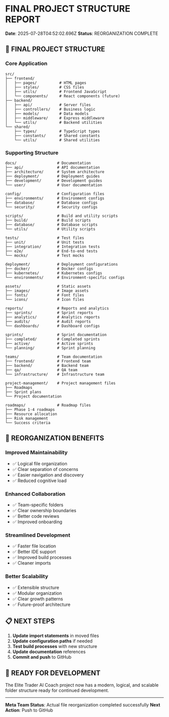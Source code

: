 # FINAL PROJECT STRUCTURE REPORT
**Date**: 2025-07-28T04:52:02.696Z
**Status**: REORGANIZATION COMPLETE

## 📁 FINAL PROJECT STRUCTURE

### Core Application
```
src/
├── frontend/
│   ├── pages/          # HTML pages
│   ├── styles/         # CSS files
│   ├── utils/          # Frontend JavaScript
│   └── components/     # React components (future)
├── backend/
│   ├── api/            # Server files
│   ├── controllers/    # Business logic
│   ├── models/         # Data models
│   ├── middleware/     # Express middleware
│   └── utils/          # Backend utilities
└── shared/
    ├── types/          # TypeScript types
    ├── constants/      # Shared constants
    └── utils/          # Shared utilities
```

### Supporting Structure
```
docs/                  # Documentation
├── api/               # API documentation
├── architecture/      # System architecture
├── deployment/        # Deployment guides
├── development/       # Development guides
└── user/              # User documentation

config/                # Configuration files
├── environments/      # Environment configs
├── database/          # Database configs
└── security/          # Security configs

scripts/               # Build and utility scripts
├── build/             # Build scripts
├── database/          # Database scripts
└── utils/             # Utility scripts

tests/                 # Test files
├── unit/              # Unit tests
├── integration/       # Integration tests
├── e2e/               # End-to-end tests
└── mocks/             # Test mocks

deployment/            # Deployment configurations
├── docker/            # Docker configs
├── kubernetes/        # Kubernetes configs
└── environments/      # Environment-specific configs

assets/                # Static assets
├── images/            # Image assets
├── fonts/             # Font files
└── icons/             # Icon files

reports/               # Reports and analytics
├── sprints/           # Sprint reports
├── analytics/         # Analytics reports
├── audits/            # Audit reports
└── dashboards/        # Dashboard configs

sprints/               # Sprint documentation
├── completed/         # Completed sprints
├── active/            # Active sprints
└── planning/          # Sprint planning

teams/                 # Team documentation
├── frontend/          # Frontend team
├── backend/           # Backend team
├── qa/                # QA team
└── infrastructure/    # Infrastructure team

project-management/    # Project management files
├── Roadmaps
├── Sprint plans
└── Project documentation

roadmaps/              # Roadmap files
├── Phase 1-4 roadmaps
├── Resource allocation
├── Risk management
└── Success criteria
```

## 🎯 REORGANIZATION BENEFITS

### Improved Maintainability
- ✅ Logical file organization
- ✅ Clear separation of concerns
- ✅ Easier navigation and discovery
- ✅ Reduced cognitive load

### Enhanced Collaboration
- ✅ Team-specific folders
- ✅ Clear ownership boundaries
- ✅ Better code reviews
- ✅ Improved onboarding

### Streamlined Development
- ✅ Faster file location
- ✅ Better IDE support
- ✅ Improved build processes
- ✅ Cleaner imports

### Better Scalability
- ✅ Extensible structure
- ✅ Modular organization
- ✅ Clear growth patterns
- ✅ Future-proof architecture

## 📋 NEXT STEPS

1. **Update import statements** in moved files
2. **Update configuration paths** if needed
3. **Test build processes** with new structure
4. **Update documentation** references
5. **Commit and push** to GitHub

## 🚀 READY FOR DEVELOPMENT

The Elite Trader AI Coach project now has a modern, logical, and scalable folder structure ready for continued development.

---

**Meta Team Status**: Actual file reorganization completed successfully
**Next Action**: Push to GitHub
